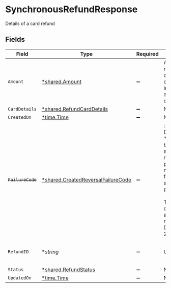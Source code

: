 # SynchronousRefundResponse

Details of a card refund


## Fields

| Field                                                                                                                                                                                   | Type                                                                                                                                                                                    | Required                                                                                                                                                                                | Description                                                                                                                                                                             | Example                                                                                                                                                                                 |
| --------------------------------------------------------------------------------------------------------------------------------------------------------------------------------------- | --------------------------------------------------------------------------------------------------------------------------------------------------------------------------------------- | --------------------------------------------------------------------------------------------------------------------------------------------------------------------------------------- | --------------------------------------------------------------------------------------------------------------------------------------------------------------------------------------- | --------------------------------------------------------------------------------------------------------------------------------------------------------------------------------------- |
| `Amount`                                                                                                                                                                                | [*shared.Amount](../../models/shared/amount.md)                                                                                                                                         | :heavy_minus_sign:                                                                                                                                                                      | A representation of money containing an integer value and it's currency.                                                                                                                |                                                                                                                                                                                         |
| `CardDetails`                                                                                                                                                                           | [*shared.RefundCardDetails](../../models/shared/refundcarddetails.md)                                                                                                                   | :heavy_minus_sign:                                                                                                                                                                      | N/A                                                                                                                                                                                     |                                                                                                                                                                                         |
| `CreatedOn`                                                                                                                                                                             | [*time.Time](https://pkg.go.dev/time#Time)                                                                                                                                              | :heavy_minus_sign:                                                                                                                                                                      | N/A                                                                                                                                                                                     |                                                                                                                                                                                         |
| ~~`FailureCode`~~                                                                                                                                                                       | [*shared.CreatedReversalFailureCode](../../models/shared/createdreversalfailurecode.md)                                                                                                 | :heavy_minus_sign:                                                                                                                                                                      | : warning: ** DEPRECATED **: This will be removed in a future release, please migrate away from it as soon as possible.<br/><br/>This field is deprecated and will be removed in December 2023. |                                                                                                                                                                                         |
| `RefundID`                                                                                                                                                                              | **string*                                                                                                                                                                               | :heavy_minus_sign:                                                                                                                                                                      | UUID v4                                                                                                                                                                                 | ec7e1848-dc80-4ab0-8827-dd7fc0737b43                                                                                                                                                    |
| `Status`                                                                                                                                                                                | [*shared.RefundStatus](../../models/shared/refundstatus.md)                                                                                                                             | :heavy_minus_sign:                                                                                                                                                                      | N/A                                                                                                                                                                                     | failed                                                                                                                                                                                  |
| `UpdatedOn`                                                                                                                                                                             | [*time.Time](https://pkg.go.dev/time#Time)                                                                                                                                              | :heavy_minus_sign:                                                                                                                                                                      | N/A                                                                                                                                                                                     |                                                                                                                                                                                         |